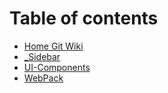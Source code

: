 # Table of contents

* [Home Git Wiki](README.md)
* [\_Sidebar](_sidebar.md)
* [UI-Components](ui-components.md)
* [WebPack](webpack.md)

